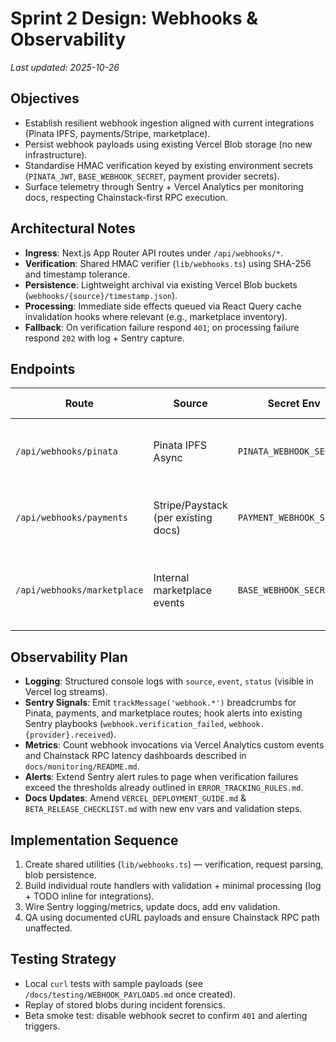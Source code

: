 # Sprint 2 Design: Webhooks & Observability

_Last updated: 2025-10-26_

## Objectives
- Establish resilient webhook ingestion aligned with current integrations (Pinata IPFS, payments/Stripe, marketplace).
- Persist webhook payloads using existing Vercel Blob storage (no new infrastructure).
- Standardise HMAC verification keyed by existing environment secrets (`PINATA_JWT`, `BASE_WEBHOOK_SECRET`, payment provider secrets).
- Surface telemetry through Sentry + Vercel Analytics per monitoring docs, respecting Chainstack-first RPC execution.

## Architectural Notes
- **Ingress**: Next.js App Router API routes under `/api/webhooks/*`.
- **Verification**: Shared HMAC verifier (`lib/webhooks.ts`) using SHA-256 and timestamp tolerance.
- **Persistence**: Lightweight archival via existing Vercel Blob buckets (`webhooks/{source}/timestamp.json`).
- **Processing**: Immediate side effects queued via React Query cache invalidation hooks where relevant (e.g., marketplace inventory).
- **Fallback**: On verification failure respond `401`; on processing failure respond `202` with log + Sentry capture.

## Endpoints
| Route | Source | Secret Env | Primary Action |
| --- | --- | --- | --- |
| `/api/webhooks/pinata` | Pinata IPFS Async | `PINATA_WEBHOOK_SECRET` | Refresh metadata caches, persist payload |
| `/api/webhooks/payments` | Stripe/Paystack (per existing docs) | `PAYMENT_WEBHOOK_SECRET` | Update ticket purchase status, emit analytics |
| `/api/webhooks/marketplace` | Internal marketplace events | `BASE_WEBHOOK_SECRET` | Sync marketplace listings, trigger UI cache invalidation |

## Observability Plan
- **Logging**: Structured console logs with `source`, `event`, `status` (visible in Vercel log streams).
- **Sentry Signals**: Emit `trackMessage('webhook.*')` breadcrumbs for Pinata, payments, and marketplace routes; hook alerts into existing Sentry playbooks (`webhook.verification_failed`, `webhook.{provider}.received`).
- **Metrics**: Count webhook invocations via Vercel Analytics custom events and Chainstack RPC latency dashboards described in `docs/monitoring/README.md`.
- **Alerts**: Extend Sentry alert rules to page when verification failures exceed the thresholds already outlined in `ERROR_TRACKING_RULES.md`.
- **Docs Updates**: Amend `VERCEL_DEPLOYMENT_GUIDE.md` & `BETA_RELEASE_CHECKLIST.md` with new env vars and validation steps.

## Implementation Sequence
1. Create shared utilities (`lib/webhooks.ts`) — verification, request parsing, blob persistence.
2. Build individual route handlers with validation + minimal processing (log + TODO inline for integrations).
3. Wire Sentry logging/metrics, update docs, add env validation.
4. QA using documented cURL payloads and ensure Chainstack RPC path unaffected.

## Testing Strategy
- Local `curl` tests with sample payloads (see `/docs/testing/WEBHOOK_PAYLOADS.md` once created).
- Replay of stored blobs during incident forensics.
- Beta smoke test: disable webhook secret to confirm `401` and alerting triggers.
